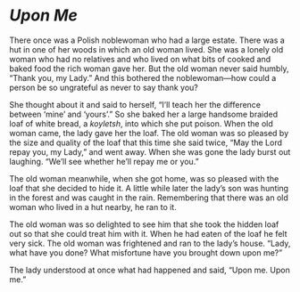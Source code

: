 # ***Upon Me***



There once was a Polish noblewoman who had a large estate. There was a hut in one of her woods in which an old woman lived. She was a lonely old woman who had no relatives and who lived on what bits of cooked and baked food the rich woman gave her. But the old woman never said humbly, “Thank you, my Lady.” And this bothered the noblewoman—how could a person be so ungrateful as never to say thank you?

She thought about it and said to herself, “I’ll teach her the difference between ‘mine’ and ‘yours’.” So she baked her a large handsome braided loaf of white bread, a *koyletsh*, into which she put poison. When the old woman came, the lady gave her the loaf. The old woman was so pleased by the size and quality of the loaf that this time she said twice, “May the Lord repay you, my Lady,” and went away. When she was gone the lady burst out laughing. “We’ll see whether he’ll repay me or you.”

The old woman meanwhile, when she got home, was so pleased with the loaf that she decided to hide it. A little while later the lady’s son was hunting in the forest and was caught in the rain. Remembering that there was an old woman who lived in a hut nearby, he ran to it.

The old woman was so delighted to see him that she took the hidden loaf out so that she could treat him with it. When he had eaten of the loaf he felt very sick. The old woman was frightened and ran to the lady’s house. “Lady, what have you done? What misfortune have you brought down upon me?”

The lady understood at once what had happened and said, “Upon me. Upon me.”